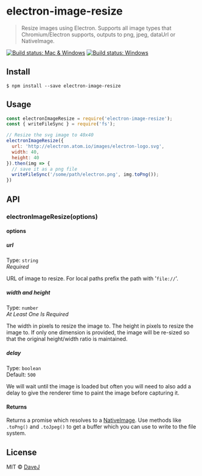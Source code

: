 # electron-image-resize

> Resize images using Electron. Supports all image types that Chromium/Electron supports, outputs to png, jpeg, dataUrl or NativeImage.

[![Build status: Mac & Windows](https://img.shields.io/travis/davej/electron-image-resize/master.svg?label=Mac%20%26%20Windows)](https://travis-ci.org/davej/electron-image-resize) [![Build status: Windows](https://img.shields.io/appveyor/ci/davej/electron-image-resize/master.svg?label=windows)](https://ci.appveyor.com/project/davej/electron-image-resize/branch/master)

## Install

```
$ npm install --save electron-image-resize
```


## Usage

```js
const electronImageResize = require('electron-image-resize');
const { writeFileSync } = require('fs');

// Resize the svg image to 40x40
electronImageResize({
  url: 'http://electron.atom.io/images/electron-logo.svg',
  width: 40,
  height: 40
}).then(img => {
  // save it as a png file
  writeFileSync('/some/path/electron.png', img.toPng());
})
```


## API

### electronImageResize(options)

#### options

##### url

Type: `string`  
*Required*

URL of image to resize. For local paths prefix the path with '`file://`'.

##### width and height

Type: `number`  
*At Least One Is Required*

The width in pixels to resize the image to.
The height in pixels to resize the image to.
If only one dimension is provided, the image will be re-sized so that the original height/width ratio is maintained.

##### delay

Type: `boolean`  
Default: `500`

We will wait until the image is loaded but often you will need to also add a delay to give the renderer time to paint the image before capturing it.


#### Returns

Returns a promise which resolves to a [NativeImage](https://github.com/atom/electron/blob/master/docs/api/native-image.md). Use methods like `.toPng()` and `.toJpeg()` to get a buffer which you can use to write to the file system.

## License

MIT © [DaveJ](https://twitter.com/DaveJ)
